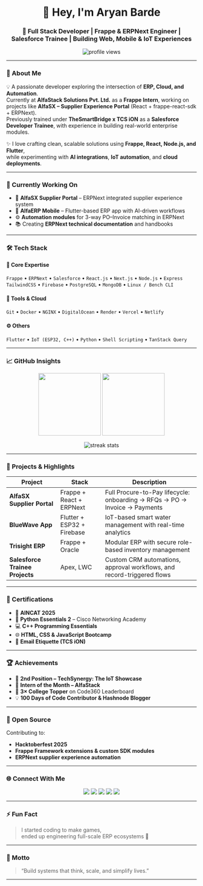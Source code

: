 <h1 align="center">👋 Hey, I'm Aryan Barde</h1>
<h3 align="center">🚀 Full Stack Developer | Frappe & ERPNext Engineer | Salesforce Trainee | Building Web, Mobile & IoT Experiences</h3>

<p align="center">
  <img src="https://komarev.com/ghpvc/?username=aryanbarde80&label=Profile%20Views&color=6C63FF&style=flat-square" alt="profile views"/>
</p>

---

### 🧭 About Me

💡 A passionate developer exploring the intersection of **ERP, Cloud, and Automation**.  
Currently at **AlfaStack Solutions Pvt. Ltd.** as a **Frappe Intern**, working on projects like **AlfaSX – Supplier Experience Portal** (React + frappe-react-sdk + ERPNext).  
Previously trained under **TheSmartBridge x TCS iON** as a **Salesforce Developer Trainee**, with experience in building real-world enterprise modules.

✨ I love crafting clean, scalable solutions using **Frappe, React, Node.js, and Flutter**,  
while experimenting with **AI integrations**, **IoT automation**, and **cloud deployments**.

---

### 🔭 Currently Working On
- 🧩 **AlfaSX Supplier Portal** – ERPNext integrated supplier experience system  
- 💼 **AlfaERP Mobile** – Flutter-based ERP app with AI-driven workflows  
- ⚙️ **Automation modules** for 3-way PO–Invoice matching in ERPNext  
- 📚 Creating **ERPNext technical documentation** and handbooks  

---

### 🛠️ Tech Stack

#### 🧠 Core Expertise
`Frappe` • `ERPNext` • `Salesforce` • `React.js` • `Next.js` • `Node.js` • `Express`  
`TailwindCSS` • `Firebase` • `PostgreSQL` • `MongoDB` • `Linux / Bench CLI`

#### 🧰 Tools & Cloud
`Git` • `Docker` • `NGINX` • `DigitalOcean` • `Render` • `Vercel` • `Netlify`

#### ⚙️ Others
`Flutter` • `IoT (ESP32, C++)` • `Python` • `Shell Scripting` • `TanStack Query`

---

### 📈 GitHub Insights

<p align="center">
  <img src="https://github-readme-stats.vercel.app/api?username=aryanbarde80&show_icons=true&theme=radical" height="165" />
  <img src="https://github-readme-stats.vercel.app/api/top-langs/?username=aryanbarde80&layout=compact&theme=radical" height="165" />
</p>

<p align="center">
  <img src="https://github-readme-streak-stats.herokuapp.com?user=aryanbarde80&theme=radical" alt="streak stats"/>
</p>

---

### 🧩 Projects & Highlights

| Project | Stack | Description |
|----------|--------|-------------|
| **AlfaSX Supplier Portal** | Frappe + React + ERPNext | Full Procure-to-Pay lifecycle: onboarding → RFQs → PO → Invoice → Payments |
| **BlueWave App** | Flutter + ESP32 + Firebase | IoT-based smart water management with real-time analytics |
| **Trisight ERP** | Frappe + Oracle | Modular ERP with secure role-based inventory management |
| **Salesforce Trainee Projects** | Apex, LWC | Custom CRM automations, approval workflows, and record-triggered flows |

---

### 🧠 Certifications
- 🥇 **AINCAT 2025**  
- 🧩 **Python Essentials 2** – Cisco Networking Academy  
- 💻 **C++ Programming Essentials**  
- 🌐 **HTML, CSS & JavaScript Bootcamp**  
- 📧 **Email Etiquette (TCS iON)**  

---

### 🏆 Achievements
- 🥈 **2nd Position – TechSynergy: The IoT Showcase**  
- 🌟 **Intern of the Month – AlfaStack**  
- 🧮 **3× College Topper** on Code360 Leaderboard  
- 💡 **100 Days of Code Contributor & Hashnode Blogger**

---

### 🧩 Open Source
Contributing to:
- **Hacktoberfest 2025**  
- **Frappe Framework extensions & custom SDK modules**  
- **ERPNext supplier experience automation**

---

### 🌐 Connect With Me

<p align="center">
  <a href="https://linkedin.com/in/aryanbarde80" target="_blank"><img src="https://img.shields.io/badge/-LinkedIn-0A66C2?logo=linkedin&style=for-the-badge"/></a>
  <a href="https://x.com/aryan62505" target="_blank"><img src="https://img.shields.io/badge/-Twitter-1DA1F2?logo=x&style=for-the-badge"/></a>
  <a href="https://leetcode.com/aryanbarde80" target="_blank"><img src="https://img.shields.io/badge/-LeetCode-F89F1B?logo=leetcode&style=for-the-badge"/></a>
  <a href="https://www.hackerrank.com/aryanbarde80" target="_blank"><img src="https://img.shields.io/badge/-HackerRank-2EC866?logo=hackerrank&style=for-the-badge"/></a>
  <a href="https://bento.me/aryanbarde80" target="_blank"><img src="https://img.shields.io/badge/-Bento-6C63FF?logo=vercel&style=for-the-badge"/></a>
</p>

---

### ⚡ Fun Fact
> I started coding to make games,  
> ended up engineering full-scale ERP ecosystems 🤖

---

### 💬 Motto
> “Build systems that think, scale, and simplify lives.”

---
